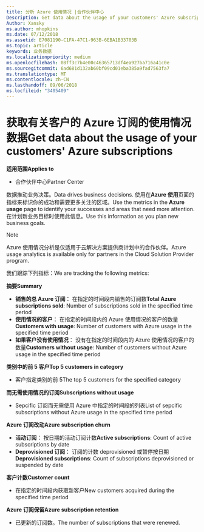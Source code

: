 ```yaml
---
title: 分析 Azure 使用情况 |合作伙伴中心
Description: Get data about the usage of your customers' Azure subscriptions.
Author: Xansky
ms.author: mhopkins
ms.date: 07/12/2018
ms.assetid: E7081190-C1FA-47C1-963B-6EBA1B33703B
ms.topic: article
keywords: 业务数据
ms.localizationpriority: medium
ms.openlocfilehash: 08ff3c7b4e00c46365713df4ea927ba716a41c0e
ms.sourcegitcommit: 6ad681d132ab60bf09cd01eba385a9fad7563fa7
ms.translationtype: MT
ms.contentlocale: zh-CN
ms.lasthandoff: 09/06/2018
ms.locfileid: "3405409"
---
```

# <a name="get-data-about-the-usage-of-your-customers-azure-subscriptions"></a><span data-ttu-id="9ad6b-103">获取有关客户的 Azure 订阅的使用情况数据</span><span class="sxs-lookup"><span data-stu-id="9ad6b-103">Get data about the usage of your customers' Azure subscriptions</span></span> 

**<span data-ttu-id="9ad6b-104">适用范围</span><span class="sxs-lookup"><span data-stu-id="9ad6b-104">Applies to</span></span>**
- <span data-ttu-id="9ad6b-105">合作伙伴中心</span><span class="sxs-lookup"><span data-stu-id="9ad6b-105">Partner Center</span></span>

<span data-ttu-id="9ad6b-106">数据推动业务决策。</span><span class="sxs-lookup"><span data-stu-id="9ad6b-106">Data drives business decisions.</span></span> <span data-ttu-id="9ad6b-107">使用在**Azure 使用**页面的指标来标识你的成功和需要更多关注的区域。</span><span class="sxs-lookup"><span data-stu-id="9ad6b-107">Use the metrics in the **Azure usage** page to identify your successes and areas that need more attention.</span></span> <span data-ttu-id="9ad6b-108">在计划新业务目标时使用此信息。</span><span class="sxs-lookup"><span data-stu-id="9ad6b-108">Use this information as you plan new business goals.</span></span>

> [!NOTE]
> <span data-ttu-id="9ad6b-109">Azure 使用情况分析是仅适用于云解决方案提供商计划中的合作伙伴。</span><span class="sxs-lookup"><span data-stu-id="9ad6b-109">Azure usage  analytics is available only for partners in the Cloud Solution Provider program.</span></span>

<span data-ttu-id="9ad6b-110">我们跟踪下列指标：</span><span class="sxs-lookup"><span data-stu-id="9ad6b-110">We are tracking the following metrics:</span></span>

**<span data-ttu-id="9ad6b-111">摘要</span><span class="sxs-lookup"><span data-stu-id="9ad6b-111">Summary</span></span>**  
 - <span data-ttu-id="9ad6b-112">**销售的总 Azure 订阅**： 在指定的时间段内销售的订阅数</span><span class="sxs-lookup"><span data-stu-id="9ad6b-112">**Total Azure subscriptions sold**: Number of subscriptions sold in the specified time period</span></span>  
 - <span data-ttu-id="9ad6b-113">**使用情况的客户**： 在指定的时间段内的 Azure 使用情况的客户的数量</span><span class="sxs-lookup"><span data-stu-id="9ad6b-113">**Customers with usage**: Number of customers with Azure usage in the specified time period</span></span>  
 - <span data-ttu-id="9ad6b-114">**如果客户没有使用情况**： 没有在指定的时间段内的 Azure 使用情况的客户的数量</span><span class="sxs-lookup"><span data-stu-id="9ad6b-114">**Customers without usage**: Number of customers without Azure usage in the specified time period</span></span>  

**<span data-ttu-id="9ad6b-115">类别中的前 5 客户</span><span class="sxs-lookup"><span data-stu-id="9ad6b-115">Top 5 customers in category</span></span>**  
 -  <span data-ttu-id="9ad6b-116">客户指定类别的前 5</span><span class="sxs-lookup"><span data-stu-id="9ad6b-116">The top 5 customers for the specified category</span></span>  

**<span data-ttu-id="9ad6b-117">而无需使用情况的订阅</span><span class="sxs-lookup"><span data-stu-id="9ad6b-117">Subscriptions without usage</span></span>**  
 -  <span data-ttu-id="9ad6b-118">Sepcific 订阅而无需使用 Azure 中指定的时间段的列表</span><span class="sxs-lookup"><span data-stu-id="9ad6b-118">List of sepcific subscriptions without Azure usage in the specified time period</span></span>  

**<span data-ttu-id="9ad6b-119">Azure 订阅改动</span><span class="sxs-lookup"><span data-stu-id="9ad6b-119">Azure subscription churn</span></span>**  
 - <span data-ttu-id="9ad6b-120">**活动订阅**： 按日期的活动订阅计数</span><span class="sxs-lookup"><span data-stu-id="9ad6b-120">**Active subscriptions**: Count of active subscriptions by date</span></span>  
 - <span data-ttu-id="9ad6b-121">**Deprovisioned 订阅**： 订阅的计数 deprovisioned 或暂停按日期</span><span class="sxs-lookup"><span data-stu-id="9ad6b-121">**Deprovisioned subscriptions**: Count of subscriptions deprovisioned or suspended by date</span></span>  

**<span data-ttu-id="9ad6b-122">客户计数</span><span class="sxs-lookup"><span data-stu-id="9ad6b-122">Customer count</span></span>**
 - <span data-ttu-id="9ad6b-123">在指定的时间段内获取新客户</span><span class="sxs-lookup"><span data-stu-id="9ad6b-123">New customers acquired during the specified time period</span></span>  

**<span data-ttu-id="9ad6b-124">Azure 订阅保留</span><span class="sxs-lookup"><span data-stu-id="9ad6b-124">Azure subscription retention</span></span>**  
 - <span data-ttu-id="9ad6b-125">已更新的订阅数。</span><span class="sxs-lookup"><span data-stu-id="9ad6b-125">The number of subscriptions that were renewed.</span></span>   
  